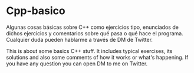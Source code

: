 # Cpp-basico
Algunas cosas básicas sobre C++ como ejercicios tipo, enunciados de dichos ejercicios y comentarios sobre qué pasa o qué hace el programa. Cualquier duda pueden hablarme a través de DM de Twitter.


This is about some basics C++ stuff. It includes typical exercises, its solutions and also some comments of how it works or what's happening. If you have any question you can open DM to me on Twitter. 
